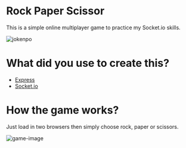 # Rock Paper Scissor
This is a simple online multiplayer game to practice my Socket.io skills.

![jokenpo](https://media.giphy.com/media/VGbvfgkH8bt22RmuxK/giphy.gif)

# What did you use to create this?
- [Express](http://npmjs.com/package/express)
- [Socket.io](http://npmjs.com/package/socket.io)

# How the game works?
Just load in two browsers then simply choose rock, paper or scissors. 

![game-image](https://i.ibb.co/whTNhGr/chrome-dqka-Uj-Lxmm.png)
